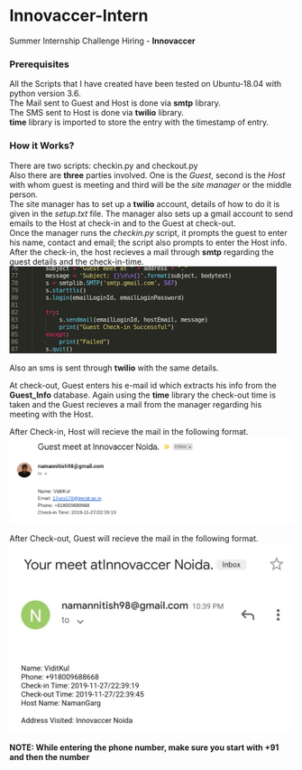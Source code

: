 # Innovaccer-Intern
Summer Internship Challenge Hiring - **Innovaccer**

### Prerequisites
All the Scripts that I have created have been tested on Ubuntu-18.04 with python version 3.6.  
The Mail sent to Guest and Host is done via **smtp** library.  
The SMS sent to Host is done via **twilio** library.  
**time** library is imported to store the entry with the timestamp of entry.

### How it Works?
There are two scripts: checkin.py and checkout.py  
Also there are **three** parties involved. One is the *Guest*, second is the *Host* with whom guest is meeting and third will be the *site manager* or the middle person.      
The site manager has to set up a **twilio** account, details of how to do it is given in the *setup.txt* file. The manager also sets up a gmail account to send emails to the Host at check-in and to the Guest at check-out.  
Once the manager runs the *checkin.py* script, it prompts the guest to enter his name, contact and email; the script also prompts to enter the Host info.  
After the check-in, the host recieves a mail through **smtp** regarding the guest details and the check-in-time.  
![](https://github.com/Naman-Garg-06/Innovaccer-Intern/blob/master/Mail_to_Host.png)  

Also an sms is sent through **twilio** with the same details.  

At check-out, Guest enters his e-mail id which extracts his info from the **Guest_Info** database. Again using the **time** library the check-out time is taken and the Guest recieves a mail from the manager regarding his meeting with the Host.    

After Check-in, Host will recieve the mail in the following format.  
![](https://github.com/Naman-Garg-06/Innovaccer-Intern/blob/master/HostMail.png)  

After Check-out, Guest will recieve the mail in the following format.  
![](https://github.com/Naman-Garg-06/Innovaccer-Intern/blob/master/GuestMail.jpeg)   

**NOTE: While entering the phone number, make sure you start with +91 and then the number**

